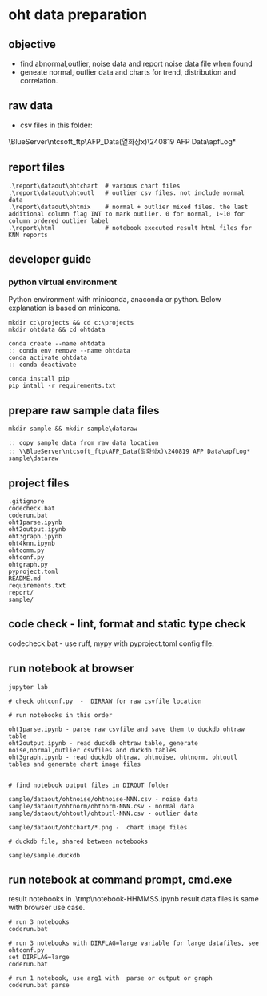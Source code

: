 # oht data preparation

## objective
- find abnormal,outlier, noise data and report noise data file when found
- geneate normal, outlier data and charts for trend, distribution and correlation.

## raw data
- csv files in this folder: 

\\BlueServer\ntcsoft_ftp\AFP_Data(열화상x)\240819 AFP Data\apfLog*

## report files
```
.\report\dataout\ohtchart  # various chart files
.\report\dataout\ohtoutl   # outlier csv files. not include normal data
.\report\dataout\ohtmix    # normal + outlier mixed files. the last additional column flag INT to mark outlier. 0 for normal, 1~10 for column ordered outlier label
.\report\html              # notebook executed result html files for KNN reports
```

## developer guide

### python virtual environment 
Python environment with miniconda, anaconda or python.
Below explanation is based on minicona.

```
mkdir c:\projects && cd c:\projects
mkdir ohtdata && cd ohtdata

conda create --name ohtdata 
:: conda env remove --name ohtdata
conda activate ohtdata      
:: conda deactivate

conda install pip
pip intall -r requirements.txt
```

## prepare raw sample data files
```
mkdir sample && mkdir sample\dataraw

:: copy sample data from raw data location
:: \\BlueServer\ntcsoft_ftp\AFP_Data(열화상x)\240819 AFP Data\apfLog* sample\dataraw
```

## project files
```
.gitignore
codecheck.bat
coderun.bat
oht1parse.ipynb
oht2output.ipynb
oht3graph.ipynb
oht4knn.ipynb
ohtcomm.py
ohtconf.py
ohtgraph.py
pyproject.toml
README.md
requirements.txt
report/
sample/

```
## code check - lint, format and static type check

codecheck.bat  - use ruff, mypy with pyproject.toml config file.

## run notebook at browser
```
jupyter lab 

# check ohtconf.py  -  DIRRAW for raw csvfile location 

# run notebooks in this order

oht1parse.ipynb - parse raw csvfile and save them to duckdb ohtraw table 
oht2output.ipynb - read duckdb ohtraw table, generate noise,normal,outlier csvfiles and duckdb tables 
oht3graph.ipynb - read duckdb ohtraw, ohtnoise, ohtnorm, ohtoutl tables and generate chart image files 


# find notebook output files in DIROUT folder

sample/dataout/ohtnoise/ohtnoise-NNN.csv - noise data
sample/dataout/ohtnorm/ohtnorm-NNN.csv - normal data
sample/dataout/ohtoutl/ohtoutl-NNN.csv - outlier data

sample/dataout/ohtchart/*.png -  chart image files 

# duckdb file, shared between notebooks

sample/sample.duckdb 
```

## run notebook at command prompt, cmd.exe
result notebooks in .\tmp\notebook-HHMMSS.ipynb 
result data files is same with browser use case.
```
# run 3 notebooks
coderun.bat   

# run 3 notebooks with DIRFLAG=large variable for large datafiles, see ohtconf.py 
set DIRFLAG=large
coderun.bat   

# run 1 notebook, use arg1 with  parse or output or graph
coderun.bat parse
```

